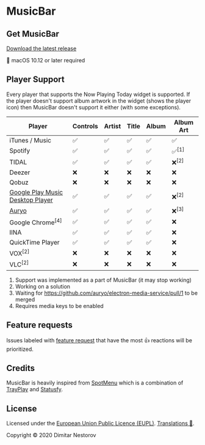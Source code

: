 # MusicBar

## Get MusicBar

[Download the latest release](https://github.com/dimitarnestorov/MusicBar/releases/latest/download/MusicBar.zip)

 macOS 10.12 or later required

## Player Support

Every player that supports the Now Playing Today widget is supported. If the player doesn't support album artwork in the widget (shows the player icon) then MusicBar doesn't support it either (with some exceptions).

|Player|Controls|Artist|Title|Album|Album Art|
|-|-|-|-|-|-|
|iTunes / Music|✅|✅|✅|✅|✅|
|Spotify|✅|✅|✅|✅|✅<sup>\[1\]</sup>|
|TIDAL|✅|✅|✅|✅|❌<sup>\[2\]</sup>|
|Deezer|❌|❌|❌|❌|❌|
|Qobuz|❌|❌|❌|❌|❌|
|[Google Play Music Desktop Player](https://www.googleplaymusicdesktopplayer.com/)|✅|✅|✅|✅|❌<sup>\[2\]</sup>|
|[Auryo](https://auryo.com/)|✅|✅|✅|✅|❌<sup>\[3\]</sup>|
|Google Chrome<sup>\[4\]</sup>|✅|✅|✅|✅|❌|
|IINA|✅|✅|✅|✅|❌|
|QuickTime Player|✅|✅|✅|✅|❌|
|VOX<sup>\[2\]</sup>|❌|❌|❌|❌|❌|
|VLC<sup>\[2\]</sup>|❌|❌|❌|❌|❌|

1. Support was implemented as a part of MusicBar (it may stop working)
1. Working on a solution
1. Waiting for https://github.com/auryo/electron-media-service/pull/1 to be merged
1. Requires media keys to be enabled

## Feature requests

Issues labeled with [feature request](https://github.com/dimitarnestorov/MusicBar/labels/feature%20request) that have the most 👍 reactions will be prioritized.

## Credits

MusicBar is heavily inspired from [SpotMenu](https://github.com/kmikiy/SpotMenu) which is a combination of [TrayPlay](https://github.com/mborgerson/TrayPlay) and [Statusfy](https://github.com/paulyoung/Statusfy).

## License

Licensed under the [European Union Public Licence (EUPL)](https://github.com/dimitarnestorov/MusicBar/blob/master/LICENSE). [Translations 🔗](https://joinup.ec.europa.eu/collection/eupl/eupl-text-eupl-12).

Copyright © 2020 Dimitar Nestorov

